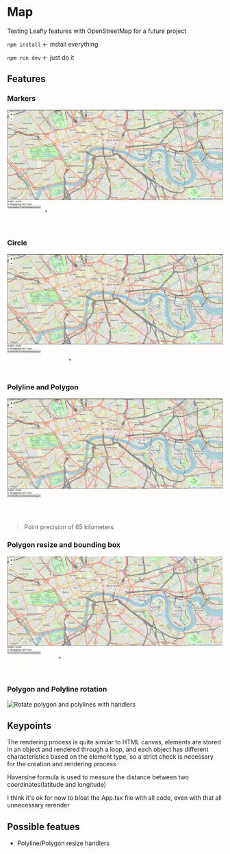 # Map

Testing Leafly features with OpenStreetMap for a future project

`npm install` <- install everything

`npm run dev` <- just do it

## Features

### Markers

![Placing markers on click in the map](https://github.com/thiagorf/testing-leaflet/blob/images/docs/marker.gif)

### Circle

![Placing a circle on the map and adjusting its size by moving the cursor](https://github.com/thiagorf/testing-leaflet/blob/images/docs/circle.gif)

### Polyline and Polygon

![Placing multiple line segments and creating a polygon if the segments connect itself](https://github.com/thiagorf/testing-leaflet/blob/images/docs/poly.gif)

> Point precision of 65 kilometers

### Polygon resize and bounding box

![Move and resize polygon with handlers](https://github.com/thiagorf/testing-leaflet/blob/images/docs/resize.gif)

### Polygon and Polyline rotation

![Rotate polygon and polylines with handlers](https://github.com/thiagorf/testing-leaflet/blob/images/docs/rotation.gif)

## Keypoints

The rendering process is quite similar to HTML canvas,
elements are stored in an object and rendered through a loop,
and each object has different characteristics based on the element type,
so a strict check is necessary for the creation and rendering process

Haversine formula is used to measure the distance between two coordinates(latitude and longitude)

I think it's ok for now to bloat the App.tsx file with all code, even with that all unnecessary rerender

## Possible featues

- Polyline/Polygon resize handlers
